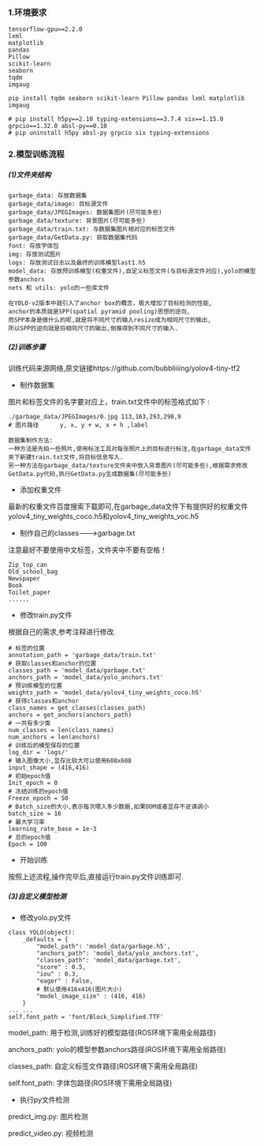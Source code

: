 ### 1.环境要求

```
tensorflow-gpu==2.2.0
lxml
matplotlib 
pandas 
Pillow
scikit-learn
seaborn
tqdm
imgaug

pip install tqdm seaborn scikit-learn Pillow pandas lxml matplotlib imgaug

# pip install h5py==2.10 typing-extensions==3.7.4 six==1.15.0 grpcio==1.32.0 absl-py==0.10
# pip uninstall h5py absl-py grpcio six typing-extensions

```

### 2.模型训练流程

##### (1)文件夹结构

```文件夹结构
garbage_data: 存放数据集
garbage_data/image: 目标源文件
garbage_data/JPEGImages: 数据集图片(尽可能多些)
garbage_data/texture: 背景图片(尽可能多些)
garbage_data/train.txt: 与数据集图片相对应的标签文件
garbage_data/GetData.py: 获取数据集代码
font: 存放字体包
img: 存放测试图片
logs: 存放测试日志以及最终的训练模型last1.h5
model_data: 存放预训练模型(权重文件),自定义标签文件(与目标源文件对应),yolo的模型参数anchors
nets 和 utils: yolo的一些库文件
```

```anchor简介
在YOLO-v2版本中就引入了anchor box的概念，极大增加了目标检测的性能,
anchor的本质就是SPP(spatial pyramid pooling)思想的逆向,
而SPP本身是做什么的呢,就是将不同尺寸的输入resize成为相同尺寸的输出,
所以SPP的逆向就是将相同尺寸的输出,倒推得到不同尺寸的输入.
```

##### (2)训练步骤

训练代码来源网络,原文链接https://github.com/bubbliiiing/yolov4-tiny-tf2

- 制作数据集


图片和标签文件的名字要对应上，train.txt文件中的标签格式如下 :   

```
./garbage_data/JPEGImages/0.jpg 113,163,293,298,9
# 图片路径      y, x, y + w, x + h ,label
```

```数据集制作方法
数据集制作方法:
一种方法是先拍一些照片,使用标注工具对每张照片上的目标进行标注,在garbage_data文件夹下新建train.txt文件,将目标信息写入.
另一种方法在garbage_data/texture文件夹中放入背景图片(尽可能多些),根据需求修改GetData.py代码,执行GetData.py生成数据集(尽可能多些)
```
- 添加权重文件

最新的权重文件百度搜索下载即可,在garbage_data文件下有提供好的权重文件yolov4_tiny_weights_coco.h5和yolov4_tiny_weights_voc.h5

- 制作自己的classes--->garbage.txt

注意最好不要使用中文标签，文件夹中不要有空格！

```
Zip_top_can
Old_school_bag
Newspaper
Book
Toilet_paper
......
```

- 修改train.py文件

根据自己的需求,参考注释进行修改.

```
# 标签的位置
annotation_path = 'garbage_data/train.txt'
# 获取classes和anchor的位置
classes_path = 'model_data/garbage.txt'
anchors_path = 'model_data/yolo_anchors.txt'
# 预训练模型的位置
weights_path = 'model_data/yolov4_tiny_weights_coco.h5'
# 获得classes和anchor
class_names = get_classes(classes_path)
anchors = get_anchors(anchors_path)
# 一共有多少类
num_classes = len(class_names)
num_anchors = len(anchors)
# 训练后的模型保存的位置
log_dir = 'logs/'
# 输入图像大小,显存比较大可以使用608x608
input_shape = (416,416)
# 初始epoch值
Init_epoch = 0
# 冻结训练的epoch值
Freeze_epoch = 50
# Batch_size的大小,表示每次喂入多少数据,如果OOM或者显存不足请调小
batch_size = 16
# 最大学习率
learning_rate_base = 1e-3
# 总的epoch值
Epoch = 100
```

- 开始训练

按照上述流程,操作完毕后,直接运行train.py文件训练即可.

##### (3)自定义模型检测

- 修改yolo.py文件

```
class YOLO(object):
    _defaults = {
        "model_path": 'model_data/garbage.h5',
        "anchors_path": 'model_data/yolo_anchors.txt',
        "classes_path": 'model_data/garbage.txt',
        "score" : 0.5,
        "iou" : 0.3,
        "eager" : False,
        # 默认使用416x416(图片大小)
        "model_image_size" : (416, 416)
    }
... ...
self.font_path = 'font/Block_Simplified.TTF'
```

model_path: 用于检测,训练好的模型路径(ROS环境下需用全局路径)

anchors_path: yolo的模型参数anchors路径(ROS环境下需用全局路径)

classes_path: 自定义标签文件路径(ROS环境下需用全局路径)

self.font_path: 字体包路径(ROS环境下需用全局路径)

- 执行py文件检测

predict_img.py: 图片检测

predict_video.py: 视频检测

### 